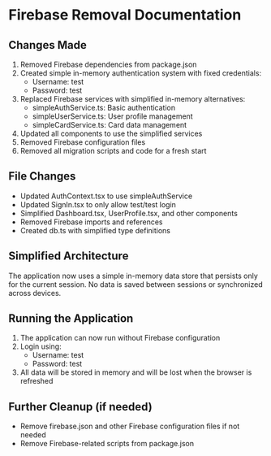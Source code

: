 # Firebase Removal Documentation

## Changes Made

1. Removed Firebase dependencies from package.json
2. Created simple in-memory authentication system with fixed credentials:
   - Username: test
   - Password: test
3. Replaced Firebase services with simplified in-memory alternatives:
   - simpleAuthService.ts: Basic authentication
   - simpleUserService.ts: User profile management
   - simpleCardService.ts: Card data management
4. Updated all components to use the simplified services
5. Removed Firebase configuration files
6. Removed all migration scripts and code for a fresh start

## File Changes

- Updated AuthContext.tsx to use simpleAuthService
- Updated SignIn.tsx to only allow test/test login
- Simplified Dashboard.tsx, UserProfile.tsx, and other components
- Removed Firebase imports and references
- Created db.ts with simplified type definitions

## Simplified Architecture

The application now uses a simple in-memory data store that persists only for the current session.
No data is saved between sessions or synchronized across devices.

## Running the Application

1. The application can now run without Firebase configuration
2. Login using:
   - Username: test
   - Password: test
3. All data will be stored in memory and will be lost when the browser is refreshed

## Further Cleanup (if needed)

- Remove firebase.json and other Firebase configuration files if not needed
- Remove Firebase-related scripts from package.json
